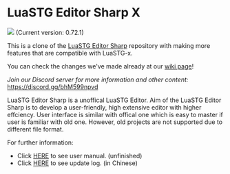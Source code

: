 LuaSTG Editor Sharp X
====
![](https://cdn.discordapp.com/emojis/871436538087624805.png?v=1) (Current version: 0.72.1)

This is a clone of the [LuaSTG Editor Sharp](https://github.com/czh098tom/LuaSTG-Editor-Sharp) repository with making more features that are compatible with LuaSTG-x.

You can check the changes we've made already at our [wiki page](https://github.com/zinoLath/LuaSTG-Editor-Sharp-X/wiki)!

*Join our Discord server for more information and other content:* https://discord.gg/bhM599npvd


LuaSTG Editor Sharp is a unoffical LuaSTG Editor.
Aim of the LuaSTG Editor Sharp is to develop a user-friendly, high extensive editor with higher effciency.
User interface is similar with offical one which is easy to master if user is familiar with old one.
However, old projects are not supported due to different file format.

For further information:

* Click [HERE](https://github.com/czh098tom/LuaSTG-Editor-Sharp/blob/master/User%20Manual.md) to see user manual. (unfinished)
* Click [HERE](https://github.com/czh098tom/LuaSTG-Editor-Sharp/blob/master/LuaSTGEditorSharp/Update%20Log.txt) to see update log. (in Chinese)
